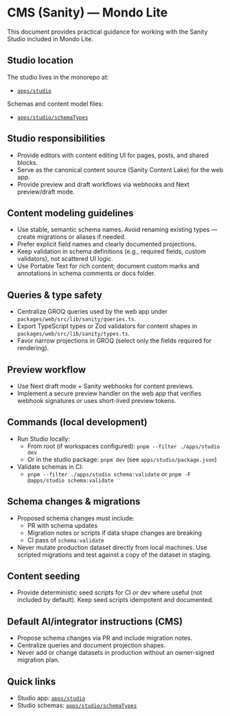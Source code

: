 # CMS (Sanity) — Mondo Lite

This document provides practical guidance for working with the Sanity Studio included in Mondo Lite.

## Studio location
The studio lives in the monorepo at:
- [`apps/studio`](apps/studio:1)

Schemas and content model files:
- [`apps/studio/schemaTypes`](apps/studio/schemaTypes:1)

## Studio responsibilities
- Provide editors with content editing UI for pages, posts, and shared blocks.
- Serve as the canonical content source (Sanity Content Lake) for the web app.
- Provide preview and draft workflows via webhooks and Next preview/draft mode.

## Content modeling guidelines
- Use stable, semantic schema names. Avoid renaming existing types — create migrations or aliases if needed.
- Prefer explicit field names and clearly documented projections.
- Keep validation in schema definitions (e.g., required fields, custom validators), not scattered UI logic.
- Use Portable Text for rich content; document custom marks and annotations in schema comments or docs folder.

## Queries & type safety
- Centralize GROQ queries used by the web app under `packages/web/src/lib/sanity/queries.ts`.
- Export TypeScript types or Zod validators for content shapes in `packages/web/src/lib/sanity/types.ts`.
- Favor narrow projections in GROQ (select only the fields required for rendering).

## Preview workflow
- Use Next draft mode + Sanity webhooks for content previews.
- Implement a secure preview handler on the web app that verifies webhook signatures or uses short-lived preview tokens.

## Commands (local development)
- Run Studio locally:
  - From root (if workspaces configured): `pnpm --filter ./apps/studio dev`
  - Or in the studio package: `pnpm dev` (see `apps/studio/package.json`)
- Validate schemas in CI:
  - `pnpm --filter ./apps/studio schema:validate` or `pnpm -F @apps/studio schema:validate`

## Schema changes & migrations
- Proposed schema changes must include:
  - PR with schema updates
  - Migration notes or scripts if data shape changes are breaking
  - CI pass of `schema:validate`
- Never mutate production dataset directly from local machines. Use scripted migrations and test against a copy of the dataset in staging.

## Content seeding
- Provide deterministic seed scripts for CI or dev where useful (not included by default). Keep seed scripts idempotent and documented.

## Default AI/integrator instructions (CMS)
- Propose schema changes via PR and include migration notes.
- Centralize queries and document projection shapes.
- Never add or change datasets in production without an owner-signed migration plan.

## Quick links
- Studio app: [`apps/studio`](apps/studio:1)
- Studio schemas: [`apps/studio/schemaTypes`](apps/studio/schemaTypes:1)
